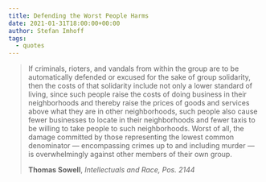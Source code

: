 ```yaml
---
title: Defending the Worst People Harms
date: 2021-01-31T18:00:00+00:00
author: Stefan Imhoff
tags:
  - quotes
---
```


> If criminals, rioters, and vandals from within the group are to be automatically defended or excused for the sake of group solidarity, then the costs of that solidarity include not only a lower standard of living, since such people raise the costs of doing business in their neighborhoods and thereby raise the prices of goods and services above what they are in other neighborhoods, such people also cause fewer businesses to locate in their neighborhoods and fewer taxis to be willing to take people to such neighborhoods. Worst of all, the damage committed by those representing the lowest common denominator — encompassing crimes up to and including murder — is overwhelmingly against other members of their own group.
>
> **Thomas Sowell**, _Intellectuals and Race, Pos. 2144_
